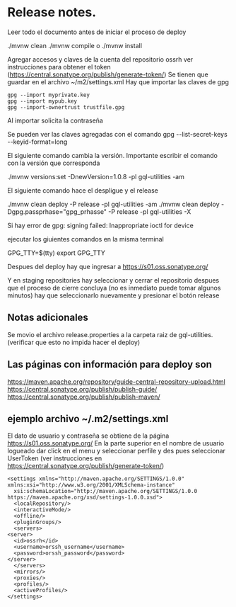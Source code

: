 # Release notes.

Leer todo el documento antes de iniciar el proceso de deploy

./mvnw clean
./mvnw compile o ./mvnw install

Agregar accesos y claves de la cuenta del repositorio ossrh
ver instrucciones para obtener el token (https://central.sonatype.org/publish/generate-token/)
Se tienen que guardar en el archivo ~/m2/settings.xml
Hay que importar las claves de gpg

    gpg --import myprivate.key
    gpg --import mypub.key
    gpg --import-ownertrust trustfile.gpg

Al importar solicita la contraseña

Se pueden ver las claves agregadas con el comando
gpg --list-secret-keys --keyid-format=long

El siguiente comando cambia la versión.
Importante escribir el comando con la versión que corresponda

./mvnw versions:set -DnewVersion=1.0.8 -pl gql-utilities -am

El siguiente comando hace el despligue y el release

./mvnw clean deploy -P release -pl gql-utilities -am
./mvnw clean deploy -Dgpg.passprhase="gpg_prhasse" -P release -pl gql-utilities -X

Si hay error de gpg: signing failed: Inappropriate ioctl for device

ejecutar los giuientes comandos en la misma terminal

GPG_TTY=$(tty)
export GPG_TTY

Despues del deploy hay que ingresar a https://s01.oss.sonatype.org/

Y en staging repositories hay seleccionar y cerrar el repositorio despues que el proceso de cierre concluya (no es inmediato puede tomar algunos minutos) hay que seleccionarlo nuevamente y presionar el botón release

## Notas adicionales

Se movio el archivo release.properties a la carpeta raiz de gql-utilities. (verificar que esto no impida hacer el deploy)

## Las páginas con información para deploy son

https://maven.apache.org/repository/guide-central-repository-upload.html
https://central.sonatype.org/publish/publish-guide/
https://central.sonatype.org/publish/publish-maven/

## ejemplo archivo ~/.m2/settings.xml

El dato de usuario y contraseña se obtiene de la página https://s01.oss.sonatype.org/ 
En la parte superior en el nombre de usuario logueado dar click en el menu y seleccionar perfile y des pues seleccionar UserToken (ver instrucciones en  https://central.sonatype.org/publish/generate-token/)
```
<settings xmlns="http://maven.apache.org/SETTINGS/1.0.0" xmlns:xsi="http://www.w3.org/2001/XMLSchema-instance"
  xsi:schemaLocation="http://maven.apache.org/SETTINGS/1.0.0 https://maven.apache.org/xsd/settings-1.0.0.xsd">
  <localRepository/>
  <interactiveMode/>
  <offline/>
  <pluginGroups/>
  <servers>
<server>
  <id>ossrh</id>
  <username>orssh_username</username>
  <password>orssh_password</password>
</server>
  </servers>
  <mirrors/>
  <proxies/>
  <profiles/>
  <activeProfiles/>
</settings>
```
